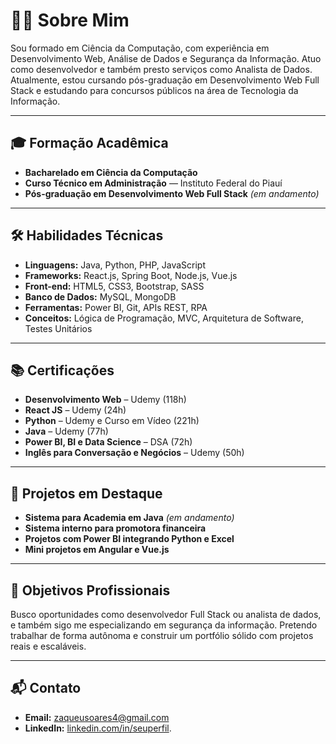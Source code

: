 # 👨‍💻 Sobre Mim

Sou formado em Ciência da Computação, com experiência em Desenvolvimento Web, Análise de Dados e Segurança da Informação. Atuo como desenvolvedor e também presto serviços como Analista de Dados.
Atualmente, estou cursando pós-graduação em Desenvolvimento Web Full Stack e estudando para concursos públicos na área de Tecnologia da Informação.

---

## 🎓 Formação Acadêmica

- **Bacharelado em Ciência da Computação**  
- **Curso Técnico em Administração** — Instituto Federal do Piauí  
- **Pós-graduação em Desenvolvimento Web Full Stack** *(em andamento)*

---

## 🛠️ Habilidades Técnicas

- **Linguagens:** Java, Python, PHP, JavaScript  
- **Frameworks:** React.js, Spring Boot, Node.js, Vue.js
- **Front-end:** HTML5, CSS3, Bootstrap, SASS  
- **Banco de Dados:** MySQL, MongoDB  
- **Ferramentas:** Power BI, Git, APIs REST, RPA  
- **Conceitos:** Lógica de Programação, MVC, Arquitetura de Software, Testes Unitários

---

## 📚 Certificações

- **Desenvolvimento Web** – Udemy (118h)  
- **React JS** – Udemy (24h)  
- **Python** – Udemy e Curso em Vídeo (221h)  
- **Java** – Udemy (77h)  
- **Power BI, BI e Data Science** – DSA (72h)  
- **Inglês para Conversação e Negócios** – Udemy (50h)

---

## 🚀 Projetos em Destaque

- **Sistema para Academia em Java** *(em andamento)*  
- **Sistema interno para promotora financeira**  
- **Projetos com Power BI integrando Python e Excel**  
- **Mini projetos em Angular e Vue.js**

---

## 🎯 Objetivos Profissionais

Busco oportunidades como desenvolvedor Full Stack ou analista de dados, e também sigo me especializando em segurança da informação. Pretendo trabalhar de forma autônoma e construir um portfólio sólido com projetos reais e escaláveis.

---

## 📬 Contato

- **Email:** zaqueusoares4@gmail.com 
- **LinkedIn:** [linkedin.com/in/seuperfil](https://www.linkedin.com/in/zqueeusoares/).
